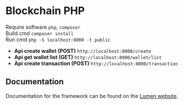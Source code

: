 # Blockchain PHP

Require software `php`, `composer` <br>
Build cmd `composer install`<br>
Run cmd `php -S localhost:8000 -t public`

* <b>Api create wallet (POST)</b> `http://localhost:8000/create`
* <b>Api get wallet list (GET)</b> `http://localhost:8000/wallet/list`
* <b>Api create transaction (POST)</b> `http://localhost:8000/transaction`

## Documentation

Documentation for the framework can be found on the [Lumen website](https://lumen.laravel.com/docs).
